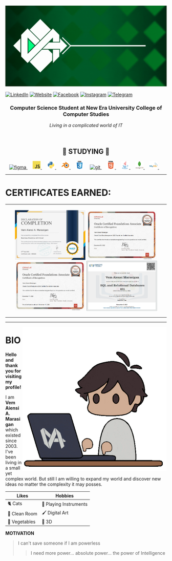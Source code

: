 ![MasterHead](https://github.com/VemAiensi/VemAiensi/blob/main/Assets/GitHub%20Banner.gif)

<p align="left">
    <a href="https://www.linkedin.com/in/vem-aiensi-a-marasigan-869027258/">
        <img src="https://img.shields.io/badge/linkedin-%230077B5.svg?style=for-the-badge&logo=linkedin&logoColor=white" alt="LinkedIn"></a>
    <a href="mailto: vem.aiensi@gmail.com">
        <img src="https://img.shields.io/badge/Gmail-D14836?style=for-the-badge&logo=gmail&logoColor=white" alt="Website"></a>
    <a href="https://www.facebook.com/profile.php?id=100055548079831">
        <img src="https://img.shields.io/badge/Facebook-%231877F2.svg?style=for-the-badge&logo=Facebook&logoColor=white" alt="Facebook"></a>
    <a href="https://www.instagram.com/vem413n51/">
        <img src="https://img.shields.io/badge/Instagram-%23E4405F.svg?style=for-the-badge&logo=Instagram&logoColor=white" alt="Instagram"></a>
    <a href="https://t.me/Vinc3203">
        <img src="https://img.shields.io/badge/Telegram-2CA5E0?style=for-the-badge&logo=telegram&logoColor=white" alt="Telegram"></a>
</p>

<h3 align="center">Computer Science Student at New Era University College of Computer Studies</h3>
<p align="center"><i>Living in a complicated world of IT</i></p>

<br>


<h2 align="Center">📖 STUDYING 📖</h2>

<p align="center" >
  <a href="https://www.figma.com/" target="_blank" rel="noreferrer"> <img src="https://www.vectorlogo.zone/logos/figma/figma-icon.svg" alt="figma" width="5%"/> </a>  &nbsp &nbsp
  <a href="https://developer.mozilla.org/en-US/docs/Web/JavaScript" target="_blank" rel="noreferrer"> <img src="https://raw.githubusercontent.com/devicons/devicon/master/icons/javascript/javascript-original.svg" alt="javascript" width="5%"/> </a>  &nbsp &nbsp
  <a href="https://www.python.org" target="_blank" rel="noreferrer"> <img src="https://raw.githubusercontent.com/devicons/devicon/master/icons/python/python-original.svg" alt="python" width="5%"/> </a>  &nbsp &nbsp
  <a href="https://www.blender.org/" target="_blank"> <img src="https://github.com/VemAiensi/VemAiensi/blob/main/Assets/blender_icon_64x64.png" alt="blender" width="5%"/> </a> &nbsp &nbsp
  <a href="https://www.w3schools.com/css/" target="_blank"> <img src="https://raw.githubusercontent.com/devicons/devicon/master/icons/css3/css3-original-wordmark.svg" alt="css3" width="5%"/></a> &nbsp &nbsp
  <a href="https://git-scm.com/" target="_blank" rel="noreferrer"> <img src="https://www.vectorlogo.zone/logos/git-scm/git-scm-icon.svg" alt="git" width="5%"/> </a> &nbsp &nbsp
  <a href="https://www.w3.org/html/" target="_blank" rel="noreferrer"> <img src="https://raw.githubusercontent.com/devicons/devicon/master/icons/html5/html5-original-wordmark.svg" alt="html5" width="5%"/> </a> &nbsp &nbsp
  <a href="https://www.java.com" target="_blank" rel="noreferrer"> <img src="https://raw.githubusercontent.com/devicons/devicon/master/icons/java/java-original.svg" alt="java" width="5%"/> </a> &nbsp &nbsp
  <a href="https://www.mongodb.com/" target="_blank" rel="noreferrer"> <img src="https://raw.githubusercontent.com/devicons/devicon/master/icons/mongodb/mongodb-original-wordmark.svg" alt="mongodb" width="5%"/> </a> &nbsp &nbsp
  <a href="https://www.mysql.com/" target="_blank" rel="noreferrer"> <img src="https://raw.githubusercontent.com/devicons/devicon/master/icons/mysql/mysql-original-wordmark.svg" alt="mysql" width="5%"/> </a> &nbsp &nbsp
</p>

***

# CERTIFICATES EARNED:
<table>
    <th width="90%%">
      <p align="center" > 
        <img src="https://github.com/VemAiensi/VemAiensi/blob/main/Assets/Certificates/BAWE.png" width="45%"/>
        <img src="https://github.com/VemAiensi/VemAiensi/blob/main/Assets/Certificates/OCDM%20Certificate.png" width="45%"/><br> 
        <img src="https://github.com/VemAiensi/VemAiensi/blob/main/Assets/Certificates/OCI%20Certificate.png" width="45%"/>
        <img src="https://github.com/VemAiensi/VemAiensi/blob/main/Assets/Certificates/SQL%20RD%20101.png" width="45%"/>
      </p>
    </th>
</table>

***

<img align="right"  width=450
        src="https://github.com/VemAiensi/VemAiensi/blob/main/Assets/ImComputing-min.gif"/>
# BIO

**Hello and thank you for visiting my profile!**

I am **Vem Aiensi A. Marasigan** which existed since 2003. I've been living in a small yet complex world. But still I am willing to expand my world and discover new ideas no matter the complexity it may posses.

| **Likes** | **Hobbies** |
| --- | --- |
| 🐈 Cats | 🎵 Playing Instruments |
| 🧹 Clean Room | 🖌️ Digital Art |
| 🥬 Vegetables | 🧊 3D |

**MOTIVATION**
> I can't save someone if I am powerless
> > I need more power... absolute power... the power of Intelligence

